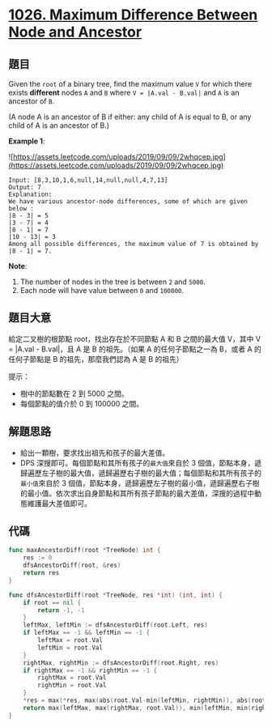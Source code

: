 # [1026. Maximum Difference Between Node and Ancestor](https://leetcode.com/problems/maximum-difference-between-node-and-ancestor/)



## 題目

Given the `root` of a binary tree, find the maximum value `V` for which there exists **different** nodes `A` and `B` where `V = |A.val - B.val|` and `A` is an ancestor of `B`.

(A node A is an ancestor of B if either: any child of A is equal to B, or any child of A is an ancestor of B.)

**Example 1**:

![https://assets.leetcode.com/uploads/2019/09/09/2whqcep.jpg](https://assets.leetcode.com/uploads/2019/09/09/2whqcep.jpg)

```
Input: [8,3,10,1,6,null,14,null,null,4,7,13]
Output: 7
Explanation: 
We have various ancestor-node differences, some of which are given below :
|8 - 3| = 5
|3 - 7| = 4
|8 - 1| = 7
|10 - 13| = 3
Among all possible differences, the maximum value of 7 is obtained by |8 - 1| = 7.
```

**Note**:

1. The number of nodes in the tree is between `2` and `5000`.
2. Each node will have value between `0` and `100000`.

## 題目大意

給定二叉樹的根節點 root，找出存在於不同節點 A 和 B 之間的最大值 V，其中 V = |A.val - B.val|，且 A 是 B 的祖先。（如果 A 的任何子節點之一為 B，或者 A 的任何子節點是 B 的祖先，那麼我們認為 A 是 B 的祖先）

提示：

- 樹中的節點數在 2 到 5000 之間。
- 每個節點的值介於 0 到 100000 之間。



## 解題思路

- 給出一顆樹，要求找出祖先和孩子的最大差值。
- DPS 深搜即可。每個節點和其所有孩子的`最大值`來自於 3 個值，節點本身，遞歸遍歷左子樹的最大值，遞歸遍歷右子樹的最大值；每個節點和其所有孩子的`最小值`來自於 3 個值，節點本身，遞歸遍歷左子樹的最小值，遞歸遍歷右子樹的最小值。依次求出自身節點和其所有孩子節點的最大差值，深搜的過程中動態維護最大差值即可。

## 代碼

```go
func maxAncestorDiff(root *TreeNode) int {
	res := 0
	dfsAncestorDiff(root, &res)
	return res
}

func dfsAncestorDiff(root *TreeNode, res *int) (int, int) {
	if root == nil {
		return -1, -1
	}
	leftMax, leftMin := dfsAncestorDiff(root.Left, res)
	if leftMax == -1 && leftMin == -1 {
		leftMax = root.Val
		leftMin = root.Val
	}
	rightMax, rightMin := dfsAncestorDiff(root.Right, res)
	if rightMax == -1 && rightMin == -1 {
		rightMax = root.Val
		rightMin = root.Val
	}
	*res = max(*res, max(abs(root.Val-min(leftMin, rightMin)), abs(root.Val-max(leftMax, rightMax))))
	return max(leftMax, max(rightMax, root.Val)), min(leftMin, min(rightMin, root.Val))
}
```